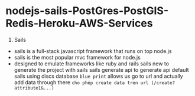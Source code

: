 # nodejs-sails-PostGres-PostGIS-Redis-Heroku-AWS-Services

1. Sails 
 - sails is a full-stack javascript framework that runs on top node.js
 - sails is the most popular mvc framework for node.js
 - designed to emulate frameworks like ruby and rails
 sails new <nameProject> to generate the project with sails
 sails generate api <Name api> to generate api
 default sails using discs database 
 `blue print` allows us go to url and actually add data through there `cho phép create data tren url (/create?attribute1&...)`

